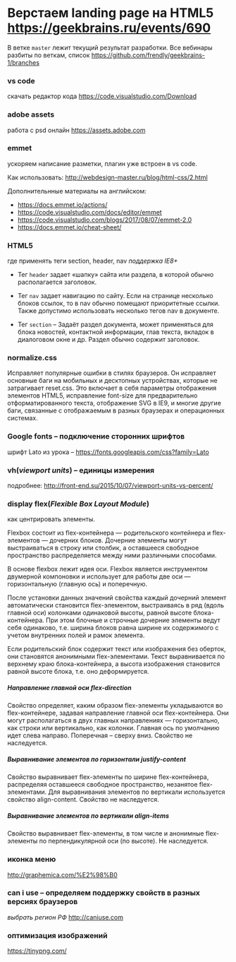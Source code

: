 # Верстаем landing page на HTML5 https://geekbrains.ru/events/690

В ветке `master` лежит текущий результат разработки.
Все вебинары разбиты по веткам, список https://github.com/frendly/geekbrains-1/branches

### vs code
скачать редактор кода https://code.visualstudio.com/Download
### adobe assets
работа с psd онлайн https://assets.adobe.com
### emmet
ускоряем написание разметки, плагин уже встроен в vs code.

Как использовать: http://webdesign-master.ru/blog/html-css/2.html

Дополнительнные материалы на английском:
* https://docs.emmet.io/actions/
* https://code.visualstudio.com/docs/editor/emmet
* https://code.visualstudio.com/blogs/2017/08/07/emmet-2.0
* https://docs.emmet.io/cheat-sheet/

### HTML5
где применять теги section, header, nav
_поддержка IE8+_
* Тег `header` задает «шапку» сайта или раздела, в которой обычно располагается заголовок.

* Тег `nav` задает навигацию по сайту. Если на странице несколько блоков ссылок, то в nav обычно помещают приоритетные ссылки. Также допустимо использовать несколько тегов nav в документе.

* Тег `section` – Задаёт раздел документа, может применяться для блока новостей, контактной информации, глав текста, вкладок в диалоговом окне и др. Раздел обычно содержит заголовок.

### normalize.css
Исправляет популярные ошибки в стилях браузеров. Он исправляет основные баги на мобильных и десктопных устройствах, которые не затрагивает reset.css. 
Это включает в себя параметры отображения элементов HTML5, исправление font-size для предварительно отформатированного текста, отображение SVG в IE9, и многие другие баги, связанные с отображаемым в разных браузерах и операционных системах.
### Google fonts – подключение сторонних шрифтов
шрифт Lato из урока – https://fonts.googleapis.com/css?family=Lato

### vh(_viewport units_) – единицы измерения
подробнее: http://front-end.su/2015/10/07/viewport-units-vs-percent/

### display flex(_Flexible Box Layout Module_)
как центрировать элементы.

Flexbox состоит из flex-контейнера — родительского контейнера и flex-элементов — дочерних блоков. Дочерние элементы могут выстраиваться в строку или столбик, а оставшееся свободное пространство распределяется между ними различными способами.

В основе flexbox лежит идея оси. Flexbox является инструментом двумерной компоновки и использует для работы две оси — горизонтальную (главную ось) и поперечную.

После установки данных значений свойства каждый дочерний элемент автоматически становится flex-элементом, выстраиваясь в ряд (вдоль главной оси) колонками одинаковой высоты, равной высоте блока-контейнера. При этом блочные и строчные дочерние элементы ведут себя одинаково, т.е. ширина блоков равна ширине их содержимого с учетом внутренних полей и рамок элемента.

Если родительский блок содержит текст или изображения без оберток, они становятся анонимными flex-элементами. Текст выравнивается по верхнему краю блока-контейнера, а высота изображения становится равной высоте блока, т.е. оно деформируется.

##### Направление главной оси flex-direction
Свойство определяет, каким образом flex-элементы укладываются во flex-контейнере, задавая направление главной оси flex-контейнера. Они могут располагаться в двух главных направлениях — горизонтально, как строки или вертикально, как колонки. Главная ось по умолчанию идет слева направо. Поперечная – сверху вниз. Свойство не наследуется.

##### Выравнивание элементов по горизонтали justify-content
Свойство выравнивает flex-элементы по ширине flex-контейнера, распределяя оставшееся свободное пространство, незанятое flex-элементами. Для выравнивания элементов по вертикали используется свойство align-content. Свойство не наследуется.

##### Выравнивание элементов по вертикали align-items
Свойство выравнивает flex-элементы, в том числе и анонимные flex-элементы по перпендикулярной оси (по высоте). Не наследуется.

### иконка меню
http://graphemica.com/%E2%98%B0

### can i use – определяем поддержку свойств в разных версиях браузеров
_выбрать регион РФ_
http://caniuse.com

### оптимизация изображений
https://tinypng.com/